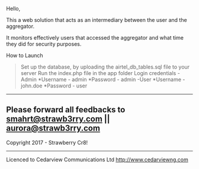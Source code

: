 Hello,

This a web solution that acts as an intermediary between the user and the aggregator.

It monitors effectively users that accessed the aggregator and what time they did for security purposes.

How to Launch
> Set up the database, by uploading the airtel_db_tables.sql file to your server
> Run the index.php file in the app folder
> Login credentials
  -Admin
    *Username - admin
    *Password - admin
  -User
    *Username - john.doe
    *Password - user


----------
Please forward all feedbacks to smahrt@strawb3rry.com || aurora@strawb3rry.com
----------

Copyright 2017 - Strawberry Cr8!

----------

Licenced to Cedarview Communications Ltd
http://www.cedarviewng.com